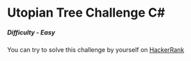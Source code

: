 # Utopian Tree Challenge C#

##### Difficulty - *Easy*

You can try to solve this challenge by yourself on [HackerRank](https://www.hackerrank.com/challenges/utopian-tree)
